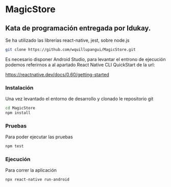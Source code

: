 # MagicStore

## Kata de programación entregada por Idukay. 

Se ha utilizado las librerías react-native, jest, sobre node.js
```sh
git clone https://github.com/wquillupangui/MagicStore.git
```
Es necesario disponer Android Studio, para levantar el entrono de ejecución podemos referirnos a al apartado React Native CLI QuickStart de la url:

https://reactnative.dev/docs/0.60/getting-started

### Instalación

Una vez levantado el entorno de desarrollo y clonado le repositorio git
```sh
cd MagicStore
npm install
```

### Pruebas
Para poder ejecutar las pruebas 
```sh
npm test
```

### Ejecución
Para correr la aplicación 
```sh
npx react-native run-android
```
